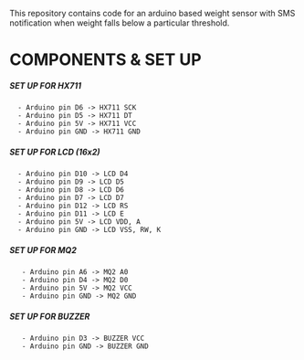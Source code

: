 This repository contains code for an arduino based weight sensor with SMS notification when weight falls below a particular threshold.


# COMPONENTS & SET UP

   ##### SET UP FOR HX711
      - Arduino pin D6 -> HX711 SCK
      - Arduino pin D5 -> HX711 DT
      - Arduino pin 5V -> HX711 VCC
      - Arduino pin GND -> HX711 GND
   

   ##### SET UP FOR LCD (16x2)
      - Arduino pin D10 -> LCD D4
      - Arduino pin D9 -> LCD D5
      - Arduino pin D8 -> LCD D6
      - Arduino pin D7 -> LCD D7
      - Arduino pin D12 -> LCD RS
      - Arduino pin D11 -> LCD E
      - Arduino pin 5V -> LCD VDD, A
      - Arduino pin GND -> LCD VSS, RW, K


   ##### SET UP FOR MQ2
       - Arduino pin A6 -> MQ2 A0
       - Arduino pin D4 -> MQ2 D0
       - Arduino pin 5V -> MQ2 VCC
       - Arduino pin GND -> MQ2 GND


   ##### SET UP FOR BUZZER
       - Arduino pin D3 -> BUZZER VCC
       - Arduino pin GND -> BUZZER GND